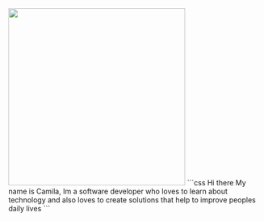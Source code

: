 <img src="https://media.giphy.com/media/gFmkpNCar7TSoauRUs/giphy.gif" width="350" height="auto" />
```css
Hi there
My name is Camila, 
Im a software developer who loves to learn about technology
and also loves to create solutions
that help to improve peoples daily lives
```
